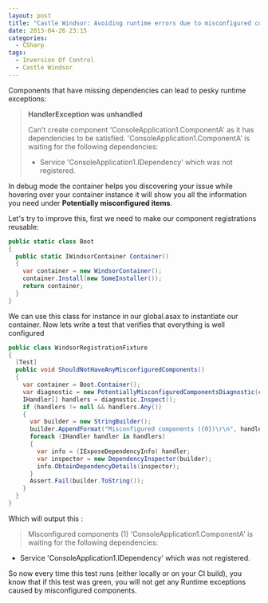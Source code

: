 ```yaml
---
layout: post
title: "Castle Windsor: Avoiding runtime errors due to misconfigured components"
date: 2013-04-26 23:15
categories:
  - CSharp
tags:
  - Inversion Of Control
  - Castle Windsor
---
```


Components that have missing dependencies can lead to pesky runtime exceptions:

> **HandlerException was unhandled**
>
> Can't create component 'ConsoleApplication1.ComponentA' as it has dependencies to be satisfied.
> 'ConsoleApplication1.ComponentA' is waiting for the following dependencies:
>
> - Service 'ConsoleApplication1.IDependency' which was not registered.

In debug mode the container helps you discovering your issue while hovering over your container instance it will show you all the information you need under **Potentially misconfigured items**.

Let's try to improve this, first we need to make our component registrations reusable:

```csharp
public static class Boot
{
  public static IWindsorContainer Container()
  {
    var container = new WindsorContainer();
    container.Install(new SomeInstaller());
    return container;
  }
}
```

We can use this class for instance in our global.asax to instantiate our container. Now lets write a test that verifies that everything is well configured

```csharp
public class WindsorRegistrationFixture
{
  [Test]
  public void ShouldNotHaveAnyMisconfiguredComponents()
  {
    var container = Boot.Container();
    var diagnostic = new PotentiallyMisconfiguredComponentsDiagnostic(container.Kernel);
    IHandler[] handlers = diagnostic.Inspect();
    if (handlers != null && handlers.Any())
    {
      var builder = new StringBuilder();
      builder.AppendFormat("Misconfigured components ({0})\r\n", handlers.Count());
      foreach (IHandler handler in handlers)
      {
        var info = (IExposeDependencyInfo) handler;
        var inspector = new DependencyInspector(builder);
        info.ObtainDependencyDetails(inspector);
      }
      Assert.Fail(builder.ToString());
    }
  }
}
```

Which will output this :

> Misconfigured components (1)
> 'ConsoleApplication1.ComponentA' is waiting for the following dependencies:

- Service 'ConsoleApplication1.IDependency' which was not registered.

So now every time this test runs (either locally or on your CI build), you know that if this test was green, you will not get any Runtime exceptions caused by misconfigured components.
